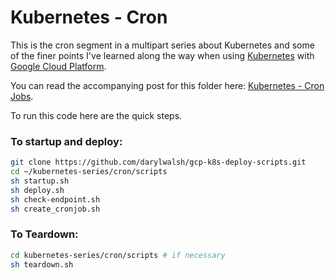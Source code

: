 # Kubernetes - Cron
This is the cron segment in a multipart series about Kubernetes and some of the finer points 
I've learned along the way when using [Kubernetes](https://kubernetes.io/) with 
[Google Cloud Platform](https://cloud.google.com/).

You can read the accompanying post for this folder here: 
[Kubernetes - Cron Jobs](https://medium.com/google-cloud/kubernetes-cron-jobs-455fdc32e81a).

To run this code here are the quick steps.

### To startup and deploy:
```bash
git clone https://github.com/darylwalsh/gcp-k8s-deploy-scripts.git
cd ~/kubernetes-series/cron/scripts
sh startup.sh
sh deploy.sh
sh check-endpoint.sh
sh create_cronjob.sh
```

### To Teardown:
```bash
cd kubernetes-series/cron/scripts # if necessary
sh teardown.sh
```